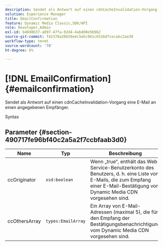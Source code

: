```yaml
---
description: Sendet als Antwort auf einen cdnCacheInvalidation-Vorgang eine E-Mail an einen angegebenen Empfänger.
solution: Experience Manager
title: EmailConfirmation
feature: Dynamic Media Classic,SDK/API
role: Developer,Admin
exl-id: b4698637-a897-47fa-92d4-4ab400e56962
source-git-commit: f42378a20b58e4c5ebc961c6526d7cecabc2ae38
workflow-type: tm+mt
source-wordcount: '78'
ht-degree: 6%

---
```


# [!DNL EmailConfirmation]{#emailconfirmation}

Sendet als Antwort auf einen cdnCacheInvalidation-Vorgang eine E-Mail an einen angegebenen Empfänger.

Syntax

## Parameter {#section-490717fe96bf40c2a5a2f7ccbfaab3d0}

| Name | Typ | Beschreibung |
|---|---|---|
| ccOriginator | `xsd:boolean` | Wenn „true“, enthält das Web-Service-Benutzerkonto des Benutzers, d. h. eine Liste von E-Mails, die zum Empfang einer E-Mail-Bestätigung vom Dynamic Media CDN vorgesehen sind. |
| ccOthersArray | `types:EmailArray` | Ein Array von E-Mail-Adressen (maximal 5), die für den Empfang der Bestätigungsbenachrichtigung vom Dynamic Media CDN vorgesehen sind. |
